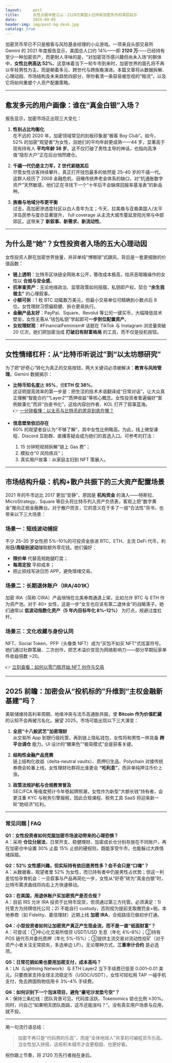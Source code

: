 ```yaml
---
layout:     post
title:      女性占据半壁江山：2120万美国人已持有加密货币的深层启示
date:       2025-09-05
header-img: img/post-bg-desk.jpg
catalog: true
---
```


加密货币早已不只是极客与风险基金经理的小众游戏。一项来自头部交易所 Gemini 的 2021 年度报告显示，美国总人口约 14%——即 **2120 万**——已经持有至少一种加密资产，而更耐人寻味的是，“对加密货币感兴趣但尚未入场”的群体中，**女性比例高达 52%**。这意味着当下一轮牛市到来时，加密世界的面孔将不再以年轻男性为主，而是朝着多元、跨世代与跨族裔演进。本篇文章将从数据拆解、心理动因、市场结构及未来趋势四部分，带你看清一条容易被忽视的“暗流”，以及它将如何重塑个人资产配置策略。

---

## 愈发多元的用户画像：谁在“真金白银”入场？

报告显示，加密市场正出现三大变化：

1. **性别占比均衡化**  
   在不远的 2020 年，加密领域常见的刻板印象是“极客 Boy Club”。如今，52% 的加密“观望者”为女性，且她们的平均年龄更成熟——44 岁，显著高于现有持有人 **平均年龄 38 岁**。这不仅打破了男性主导的神话，也指向高净值“隐形大户”正在后台悄然建仓。

2. **千禧一代仍是主力军，Z 世代紧随其后**  
   尽管女性访客持续攀升，真正打开钱包最多的依然是 25–40 岁的千禧一代。这群人经历了 2008 金融危机、目睹传统养老金体系的缺口，对“抗通胀数字资产”天然敏感。他们正在寻找下一个“十年后不会缺席回报率基准表”的新品种。

3. **族裔与地域分布更平衡**  
   过去，高加密渗透度社区以白人青年为主；今天，拉美裔与亚裔美国人/太平洋岛民参与度亦显著提升， full coverage 从主流大城市蔓延至阳光带与中部郊区。这带来了 **新叙事、新需求、新流动性**。

---

## 为什么是“她”？女性投资者入场的五大心理动因

女性投资人群在加密世界放量，并非单纯“博眼球”式跟风，背后是一套更细致的价值函数：

- **链上透明**：比特币区块链全网账本公开，篡改成本极高，给厌恶暗箱操作的女性以 **合规与安全感**。
- **抗审查资产**：无论地缘政治、监管政策如何摇摆，私钥即产权，契合 **“余生我做主”** 的心理叙事。
- **小额可拆**：1 枚 BTC 动辄数万美元，但最小交易单位可精确到小数点后 8 位。女性理财习惯偏稳健、拆仓更易执行。
- **金融产品友好**：PayPal、Square、Revolut 等公司一键买币，大幅降低技术壁垒，女性无需从“钱包私钥”学起即可**一步到位配置资产**。
- **女权理财观**：#FinancialFeminism# 话题在 TikTok 与 Instagram 浏览量突破 20 亿次，她们把加密当成 **打破旧有财富格局** 的工具，而不仅是投机按钮。

---

## 女性情绪杠杆：从“比特币听说过”到“以太坊想研究”

为了把“好奇心”转化为真正的交易按钮，两大关键词必须被解决：**教育与风险管理**。Gemini 数据揭示：

- **比特币知名度**达 **95%**，但**ETH 仅 38%**。  
  这证明提高效率的第一步是：把生涩的技术术语翻译成“日常对话”，让大众真正理解“智能合约”“Layer2”“质押收益”等核心概念。女性投资者普遍偏好“案例故事化”而非“白皮书化”，这给内容创作者、KOL 打开了叙事蓝海。  
  👉 [一分钟看懂：以太币与比特币的差异到底在哪？](https://okxdog.com/)

- **信息壁垒依旧存在**  
  60% 的观望者自认为“不够了解”，其中女性比例略高。为此，线上微型课程、Discord 互助群、直播答疑会成为她们的首选入口。可参考的打法：  
  1) 15 分钟短视频拆解“链上 Gas 费”；  
  2) 模拟仓“0 风险练兵”；  
  3) 真实用户故事：从家庭主妇到 NFT 策展人。

---

## 市场结构升级：机构+散户共振下的三大资产配置场景

2021 年的牛市远比 2017 更加“安静”，原因是 **机构资金** 的涌入——特斯拉、MicroStrategy、Square 等巨头将比特币列入资产负债表，客观上把“数字黄金”推向正统金融舞台。对于散户而言，它的意义在于多了一层“合法性”背书，也带来以下三大场景：

### 场景一：短线波动捕捉  
不少 25–35 岁女性把 5%–10%的可投资金放进 BTC、ETH、主流 DeFi 代币，利用**日/周级别波动**赚取额外零花钱。她们偏好：  
- **限价单** 代替高频跑腿盯盘；  
- **每周定投** 平抑成本；  
- 把止损线写进日历 APP，避免情绪交易。

### 场景二：长期退休账户（IRA/401K）  
加密 IRA（简称 CIRA）产品悄悄在北美券商通道上架，比如允许 BTC 与 ETH 作为资产池。对于 40+ 女性，这是一步“女生也应该有第二退休金”的战略落子。她们通常以 **低波动指数化资产（5 年内目标年化 8%–12%）** 为打点，规避过度杠杆。

### 场景三：文化收藏与身份认同  
NFT、Social Token、PFP（头像类 NFT）成为“买包不如买 NFT”式炫富符号。她们通过社群策展、二次创作，把艺术溢价变现为网络影响力——部分早期玩家单件收益倍数 >20。  

👉 [立刻查看：如何以零门槛开始 NFT 创作与交易](https://okxdog.com/)

---

## 2025 前瞻：加密会从“投机标的”升维到“主权金融新基建”吗？

美联储维持高利率周期、地缘冲突与法币高通胀共振，使 **Bitcoin 作为价值贮藏** 的认知不会再被污名化。展望 2025，市场可能出现以下三大演变：

1. **全民“十八般武艺”加密理财**  
   从交易所 App 到银行级托管，再到链上隐私钱包，女性将和男性一样具备 **跨平台调仓** 能力。UI 设计的“糖果色”“极简模式”会是获客关键。

2. **结构性金融产品竞赛**  
   链上结构化收益（delta-neutral vaults）、质押衍生品、Polychain 对接传统券商会轮番上线，女性理财社群将比谁更会 **“吃利息”**，而非单纯押注币价上涨。

3. **政策法规护航与合规教育普及**  
   SEC/FCA 等维度预计今年卷起牌照潮，女性作为新型“大额长钱”持有者，会更注重 KYC 与税务引擎报税，因此合规课程、税务工具 SaaS 将迎来新一轮“她经济”红利。

---

### 常见问题 | FAQ

**Q1：女性投资者如何克服加密市场波动带来的心理恐惧？**  
A：采用 **仓位分层法**，日常开支、稳健理财、加密成长仓分别存放在不同账户，再在加密仓中设置 30% 止盈 15% 止损的硬规则，既能享受牛市，也能躲过大跌情绪踩踏。

**Q2：52% 女性感兴趣，但实际持有依旧是男性多？会不会只是“口嗨”？**  
A：从数据看，观望者里 52% 为女性，而已持有者中仍是男性占优势；但这一利差恰恰孕育机会：一旦叙事与产品再简化一步，女性从“好奇”转为“真金白银”时，比特币需求曲线将向右上方快速移动。

**Q3：在美国，用退休账户买加密资产是否合规？**  
A：目前 IRS 允许 IRA 投资于比特币现货，但须通过第三方托管。必须满足：1) 托管方为持牌信托公司；2) 不能自行 custody，否则视为提前支取缴罚金+税。本地券商（如 Fidelity、嘉信理财）近期上线 **加密 IRA**，合规路径已做初步打通。

**Q4：小型投资者如何让加密资产真正产生现金流，而不是一直“纸面财富”？**  
A：可尝试：①中心化交易所借贷 USDT/USD 生息（年化 4%–8%）；②持有 POS 链代币并委托质押（年化 5%–15%）；③提供主流交易对流动性挖矿（对于资产小者关注无常损失，多选单边 LP）。无论哪种方式，**三重审计合约** 是必选项。

**Q5：日常花销如果也要用加密支付，成本高吗？**  
A：LN（Lightning Network）与 ETH Layer2 当下手续费已低至 0.001–0.01 美元。只要商家支持全球主流稳定币（USDC/USDT），女性可轻松用 TAP 一碰手机支付，免去跨国购物信用卡 3%–4% 手续费。

**Q6：如何识别下一个泡沫项目，避免“豪宅沙发垫亏空”？**  
A：保持三条红线：团队背景可见、代码库活跃、Tokenomics 锁仓比例 ≥30%。同时，问自己“如果明天团队跑路，这币还能涨吗？”。没有真实用户场景与应用，就不投。

---

用一句流行语总结：  
> 加密不再只是“代码男的乐高”，而是“全体地球人”共享的可编程货币乐高。  
当女性加入拼搭，这栋积木城市才会更稳固、也更好看。

祝你跟上节奏，将 2120 万先行者抛在身后。